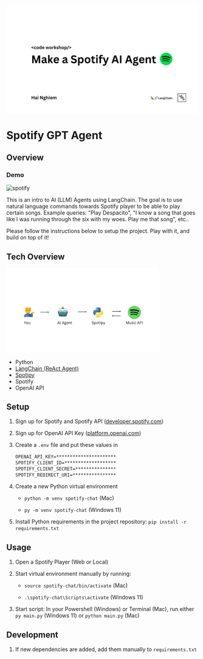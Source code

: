 <img src="readme_resources/intro_splash.png" alt="spotify" width="550">

# Spotify GPT Agent

## Overview

### Demo

<img src="https://github.com/trancethehuman/spotify-chat/assets/16231195/6cb0863e-6293-4aed-94cb-36dea2f6e7e9" alt="spotify" width="600">

This is an intro to AI (LLM) Agents using LangChain. The goal is to use natural language commands towards Spotify player to be able to play certain songs. Example queries: "Play Despacito", "I know a song that goes like I was running through the six with my woes. Play me that song", etc..

Please follow the instructions below to setup the project. Play with it, and build on top of it!

## Tech Overview

<img src="readme_resources/architecture.png" alt="spotify" width="400">

- Python
- [LangChain (ReAct Agent)](https://python.langchain.com/en/latest/modules/agents.html)
- [Spotipy](https://spotipy.readthedocs.io/en/2.22.1/)
- Spotify
- OpenAI API

## Setup

1. Sign up for Spotify and Spotify API ([developer.spotify.com](developer.spotify.com))

2. Sign up for OpenAI API Key ([platform.openai.com](https://platform.openai.com/overview))

3. Create a `.env` file and put these values in

   ```
   OPENAI_API_KEY=**********************
   SPOTIFY_CLIENT_ID=*******************
   SPOTIFY_CLIENT_SECRET=***************
   SPOTIFY_REDIRECT_URI=****************
   ```

4. Create a new Python virtual environment

   - `python -m venv spotify-chat` (Mac)

   - `py -m venv spotify-chat` (Windows 11)

5. Install Python requirements in the project repository: `pip install -r requirements.txt`

## Usage

1. Open a Spotify Player (Web or Local)

2. Start virtual environment manually by running:

   - `source spotify-chat/bin/activate` (Mac)

   - `.\spotify-chat\Scripts\activate` (Windows 11)

3. Start script: In your Powershell (Windows) or Terminal (Mac), run either `py main.py` (Windows 11) or `python main.py` (Mac)


## Development

1. If new dependencies are added, add them manually to `requirements.txt`
